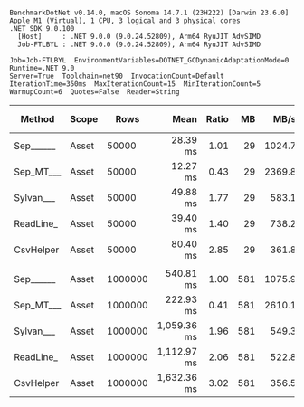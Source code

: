 ```

BenchmarkDotNet v0.14.0, macOS Sonoma 14.7.1 (23H222) [Darwin 23.6.0]
Apple M1 (Virtual), 1 CPU, 3 logical and 3 physical cores
.NET SDK 9.0.100
  [Host]     : .NET 9.0.0 (9.0.24.52809), Arm64 RyuJIT AdvSIMD
  Job-FTLBYL : .NET 9.0.0 (9.0.24.52809), Arm64 RyuJIT AdvSIMD

Job=Job-FTLBYL  EnvironmentVariables=DOTNET_GCDynamicAdaptationMode=0  Runtime=.NET 9.0  
Server=True  Toolchain=net90  InvocationCount=Default  
IterationTime=350ms  MaxIterationCount=15  MinIterationCount=5  
WarmupCount=6  Quotes=False  Reader=String  

```
| Method    | Scope | Rows    | Mean        | Ratio | MB  | MB/s   | ns/row | Allocated  | Alloc Ratio |
|---------- |------ |-------- |------------:|------:|----:|-------:|-------:|-----------:|------------:|
| Sep______ | Asset | 50000   |    28.39 ms |  1.01 |  29 | 1024.7 |  567.7 |   13.48 MB |        1.00 |
| Sep_MT___ | Asset | 50000   |    12.27 ms |  0.43 |  29 | 2369.8 |  245.5 |    13.6 MB |        1.01 |
| Sylvan___ | Asset | 50000   |    49.88 ms |  1.77 |  29 |  583.1 |  997.6 |   13.63 MB |        1.01 |
| ReadLine_ | Asset | 50000   |    39.40 ms |  1.40 |  29 |  738.2 |  788.1 |   99.74 MB |        7.40 |
| CsvHelper | Asset | 50000   |    80.40 ms |  2.85 |  29 |  361.8 | 1608.1 |   13.64 MB |        1.01 |
|           |       |         |             |       |     |        |        |            |             |
| Sep______ | Asset | 1000000 |   540.81 ms |  1.00 | 581 | 1075.9 |  540.8 |  260.41 MB |        1.00 |
| Sep_MT___ | Asset | 1000000 |   222.93 ms |  0.41 | 581 | 2610.1 |  222.9 |  267.19 MB |        1.03 |
| Sylvan___ | Asset | 1000000 | 1,059.36 ms |  1.96 | 581 |  549.3 | 1059.4 |  260.57 MB |        1.00 |
| ReadLine_ | Asset | 1000000 | 1,112.97 ms |  2.06 | 581 |  522.8 | 1113.0 | 1991.05 MB |        7.65 |
| CsvHelper | Asset | 1000000 | 1,632.36 ms |  3.02 | 581 |  356.5 | 1632.4 |  260.58 MB |        1.00 |
